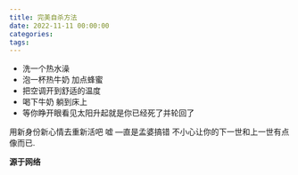 ```yaml
---
title: 完美自杀方法
date: 2022-11-11 00:00:00
categories:
tags:
---
```


- 洗一个热水澡 
- 泡一杯热牛奶 加点蜂蜜 
- 把空调开到舒适的温度 
- 喝下牛奶 躺到床上 
- 等你睁开眼看见太阳升起就是你已经死了并轮回了

用新身份新心情去重新活吧 嘘 —直是孟婆搞错 不小心让你的下一世和上一世有点像而已.

**源于网络**